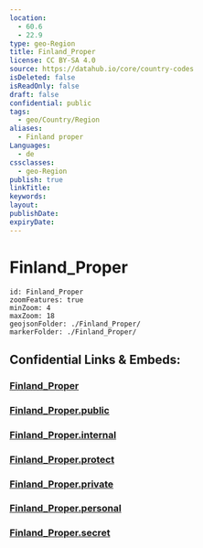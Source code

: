 ```yaml
---
location:
  - 60.6
  - 22.9
type: geo-Region
title: Finland_Proper
license: CC BY-SA 4.0
source: https://datahub.io/core/country-codes
isDeleted: false
isReadOnly: false
draft: false
confidential: public
tags:
  - geo/Country/Region
aliases:
  - Finland proper
Languages:
  - de
cssclasses:
  - geo-Region
publish: true
linkTitle:
keywords:
layout:
publishDate:
expiryDate:
---
```


# Finland_Proper

```leaflet
id: Finland_Proper
zoomFeatures: true 
minZoom: 4 
maxZoom: 18
geojsonFolder: ./Finland_Proper/
markerFolder: ./Finland_Proper/
```


## Confidential Links & Embeds: 

### [Finland_Proper](/_Standards/Earth/Continent/Europe/Europe~North/Finland/Provinces~Finland/Western_Finland/counties~Western_Finland/Finland_Proper.md) 

### [Finland_Proper.public](/_public/Earth/Continent/Europe/Europe~North/Finland/Provinces~Finland/Western_Finland/counties~Western_Finland/Finland_Proper.public.md) 

### [Finland_Proper.internal](/_internal/Earth/Continent/Europe/Europe~North/Finland/Provinces~Finland/Western_Finland/counties~Western_Finland/Finland_Proper.internal.md) 

### [Finland_Proper.protect](/_protect/Earth/Continent/Europe/Europe~North/Finland/Provinces~Finland/Western_Finland/counties~Western_Finland/Finland_Proper.protect.md) 

### [Finland_Proper.private](/_private/Earth/Continent/Europe/Europe~North/Finland/Provinces~Finland/Western_Finland/counties~Western_Finland/Finland_Proper.private.md) 

### [Finland_Proper.personal](/_personal/Earth/Continent/Europe/Europe~North/Finland/Provinces~Finland/Western_Finland/counties~Western_Finland/Finland_Proper.personal.md) 

### [Finland_Proper.secret](/_secret/Earth/Continent/Europe/Europe~North/Finland/Provinces~Finland/Western_Finland/counties~Western_Finland/Finland_Proper.secret.md)

